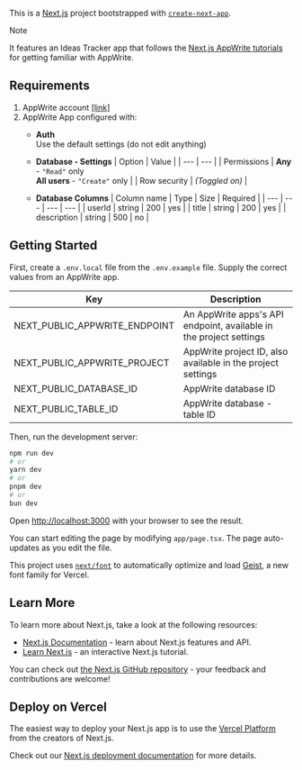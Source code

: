This is a [Next.js](https://nextjs.org) project bootstrapped with [`create-next-app`](https://nextjs.org/docs/app/api-reference/cli/create-next-app).

> [!NOTE]
> It features an Ideas Tracker app that follows the [Next.js AppWrite tutorials](https://appwrite.io/docs/tutorials/nextjs/step-1) for getting familiar with AppWrite.

## Requirements

1. AppWrite account [[link]](https://cloud.appwrite.io/console/login)
2. AppWrite App configured with:
   - **Auth**<br>
      Use the default settings (do not edit anything)

   - **Database - Settings**
      | Option | Value |
      | --- | --- |
      | Permissions | **Any** - `"Read"` only <br> **All users** - `"Create"` only |
      | Row security | _(Toggled on)_ |

   - **Database Columns**
      | Column name | Type | Size | Required |
      | --- | --- | --- | --- |
      | userId | string | 200 | yes |
      | title | string | 200 | yes |
      | description | string | 500 | no |


## Getting Started

First, create a `.env.local` file from the `.env.example` file. Supply the correct values from an AppWrite app.

| Key | Description |
| --- | --- |
| NEXT_PUBLIC_APPWRITE_ENDPOINT | An AppWrite apps's API endpoint, available in the project settings |
| NEXT_PUBLIC_APPWRITE_PROJECT | AppWrite project ID, also available in the project settings |
| NEXT_PUBLIC_DATABASE_ID | AppWrite database ID |
| NEXT_PUBLIC_TABLE_ID | AppWrite database - table ID |

Then, run the development server:

```bash
npm run dev
# or
yarn dev
# or
pnpm dev
# or
bun dev
```

Open [http://localhost:3000](http://localhost:3000) with your browser to see the result.

You can start editing the page by modifying `app/page.tsx`. The page auto-updates as you edit the file.

This project uses [`next/font`](https://nextjs.org/docs/app/building-your-application/optimizing/fonts) to automatically optimize and load [Geist](https://vercel.com/font), a new font family for Vercel.

## Learn More

To learn more about Next.js, take a look at the following resources:

- [Next.js Documentation](https://nextjs.org/docs) - learn about Next.js features and API.
- [Learn Next.js](https://nextjs.org/learn) - an interactive Next.js tutorial.

You can check out [the Next.js GitHub repository](https://github.com/vercel/next.js) - your feedback and contributions are welcome!

## Deploy on Vercel

The easiest way to deploy your Next.js app is to use the [Vercel Platform](https://vercel.com/new?utm_medium=default-template&filter=next.js&utm_source=create-next-app&utm_campaign=create-next-app-readme) from the creators of Next.js.

Check out our [Next.js deployment documentation](https://nextjs.org/docs/app/building-your-application/deploying) for more details.
